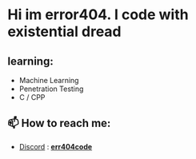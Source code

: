 # Hi im error404. I code with existential dread

## learning:
- Machine Learning
- Penetration Testing
- C / CPP

## 📫 How to reach me:

- [Discord](https://discord.com) : [**err404code**](https://discord.com/users/614626304209321985)

